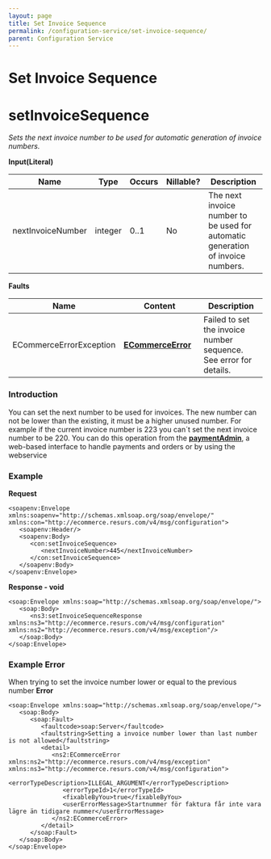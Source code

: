 ```yaml
---
layout: page
title: Set Invoice Sequence
permalink: /configuration-service/set-invoice-sequence/
parent: Configuration Service
---
```



# Set Invoice Sequence 

# setInvoiceSequence
*Sets the next invoice number to be used for automatic generation of
invoice numbers.*
  
**Input(Literal)**
  
| Name              | Type    | Occurs | Nillable? | Description                                                                     |
|-------------------|---------|--------|-----------|---------------------------------------------------------------------------------|
| nextInvoiceNumber | integer | 0..1   | No        | The next invoice number to be used for automatic generation of invoice numbers. |
  
  
**Faults**
  
| Name                    | Content                                             | Description                                                       |
|-------------------------|-----------------------------------------------------|-------------------------------------------------------------------|
| ECommerceErrorException | **[ECommerceError](ECommerceError_1475945.html)**   | Failed to set the invoice number sequence. See error for details. |
  
### Introduction
You can set the next number to be used for invoices. The new number can
not be lower than the existing, it must be a higher unused number. For
example if the current invoice number is 223 you can´t set the next
invoice number to be 220. You can do this operation from
the [**paymentAdmin**](Payment-administration-GUI_327748.html), a
web-based interface to handle payments and orders or by using the
webservice
### Example
**Request**
``` syntaxhighlighter-pre
<soapenv:Envelope xmlns:soapenv="http://schemas.xmlsoap.org/soap/envelope/" xmlns:con="http://ecommerce.resurs.com/v4/msg/configuration">
   <soapenv:Header/>
   <soapenv:Body>
      <con:setInvoiceSequence>
         <nextInvoiceNumber>445</nextInvoiceNumber>
      </con:setInvoiceSequence>
   </soapenv:Body>
</soapenv:Envelope> 
```
**Response - void**
``` syntaxhighlighter-pre
<soap:Envelope xmlns:soap="http://schemas.xmlsoap.org/soap/envelope/">
   <soap:Body>
      <ns3:setInvoiceSequenceResponse xmlns:ns3="http://ecommerce.resurs.com/v4/msg/configuration" xmlns:ns2="http://ecommerce.resurs.com/v4/msg/exception"/>
   </soap:Body>
</soap:Envelope>
```
  
### Example Error
When trying to set the invoice number lower or equal to the previous
number
**Error**
``` syntaxhighlighter-pre
<soap:Envelope xmlns:soap="http://schemas.xmlsoap.org/soap/envelope/">
   <soap:Body>
      <soap:Fault>
         <faultcode>soap:Server</faultcode>
         <faultstring>Setting a invoice number lower than last number is not allowed</faultstring>
         <detail>
            <ns2:ECommerceError xmlns:ns2="http://ecommerce.resurs.com/v4/msg/exception" xmlns:ns3="http://ecommerce.resurs.com/v4/msg/configuration">
               <errorTypeDescription>ILLEGAL_ARGUMENT</errorTypeDescription>
               <errorTypeId>1</errorTypeId>
               <fixableByYou>true</fixableByYou>
               <userErrorMessage>Startnummer för faktura får inte vara lägre än tidigare nummer</userErrorMessage>
            </ns2:ECommerceError>
         </detail>
      </soap:Fault>
   </soap:Body>
</soap:Envelope>
```
